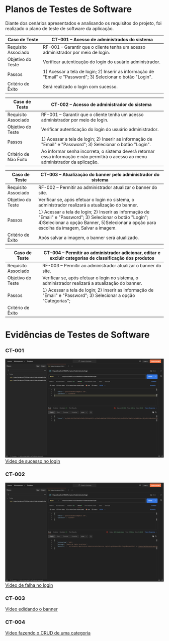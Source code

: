 # Planos de Testes de Software

Diante dos cenários apresentados e analisando os requisitos do projeto, foi realizado o plano de teste de software da aplicação.

| Caso de Teste       | CT-001 – Acesso de administrados do sistema                                                                  |
| ------------------- | ------------------------------------------------------------------------------------------------------------ |
| Requisito Associado | RF-001 – Garantir que o cliente tenha um acesso administrador por meio de login.                             |
| Objetivo do Teste   | Verificar autenticação do login do usuário administrador.                                                    |
| Passos              | 1) Acessar a tela de login; 2) Inserir as informação de "Email" e "Password"; 3) Selecionar o botão "Login". |
| Critério de Êxito   | Será realizado o login com sucesso.                                                                          |

| Caso de Teste         | CT-002 – Acesso de administrador do sistema                                                                                         |
| --------------------- | ----------------------------------------------------------------------------------------------------------------------------------- |
| Requisito Associado   | RF-001 – Garantir que o cliente tenha um acesso administrador por meio de login.                                                    |
| Objetivo do Teste     | Verificar autenticação do login do usuário administrador.                                                                           |
| Passos                | 1) Acessar a tela de login; 2) Inserir as informação de "Email" e "Password"; 3) Selecionar o botão "Login".                        |
| Critério de Não Êxito | Ao informar senha incorreta, o sistema deverá retornar essa informação e não permitirá o acesso ao menu administrador da aplicação. |

| Caso de Teste       | CT-003 – Atualização do banner pelo administrador do sistema                                                                                                                                            |
| ------------------- | ------------------------------------------------------------------------------------------------------------------------------------------------------------------------------------------------------- |
| Requisito Associado | RF-002 – Permitir ao administrador atualizar o banner do site.                                                                                                                                          |
| Objetivo do Teste   | Verificar se, após efetuar o login no sistema, o administrador realizará a atualização do banner.                                                                                                       |
| Passos              | 1) Acessar a tela de login; 2) Inserir as informação de "Email" e "Password"; 3) Selecionar o botão "Login"; 4)Selecionar a opção Banner, 5)Selecionar a opção para escolha da imagem, Salvar a imagem. |
| Critério de Êxito   | Após salvar a imagem, o banner será atualizado.                                                                                                                                                         |

| Caso de Teste       | CT-004 – Permitir ao administrador adicionar, editar e excluir categorias de classificação dos produtos           |
| ------------------- | ----------------------------------------------------------------------------------------------------------------- |
| Requisito Associado | RF-003 – Permitir ao administrador atualizar o banner do site.                                                    |
| Objetivo do Teste   | Verificar se, após efetuar o login no sistema, o administrador realizará a atualização do banner.                 |
| Passos              | 1) Acessar a tela de login; 2) Inserir as informação de "Email" e "Password"; 3) Selecionar a opção "Categorias"; |
| Critério de Êxito   |                                                                                                                   |

# Evidências de Testes de Software

### CT-001
![Imagem do Vídeo](/Imgs/login_sucesso.png)
<a href="https://www.youtube.com/watch?v=-2Pfg8ujfiM" title="Login sucesso">Video de sucesso no login</a>

### CT-002
![Imagem do Vídeo](/Imgs/login_falha.png)
<a href="https://www.youtube.com/watch?v=-FxS9iOVSFA" title="Edição do banner">Video de falha no login</a>

### CT-003
<a href="https://www.youtube.com/watch?v=5M55_UF-Nfw" title="Edição do banner">Video edidando o banner</a>

### CT-004
<a href="https://www.youtube.com/watch?v=7i8PA2yUyEM" title="CRUD categoria">Video fazendo o CRUD de uma categoria</a>

